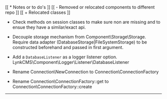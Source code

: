 
[[ * Notes or to do's                                  ]]
[[ - Removed or relocated components to different repo ]]
[[ + Relocated classes                                 ]]

* Check methods on session classes to make sure non are missing and to ensue they have a similar/exact api.

* Decouple storage mechanism from Component\Storage\Storage.
  Require data adapter (DatabaseStorage|FileSystemStorage) to be constructed beforehand and passed in first argument.

* Add a `DatabaseListener` as a logger listener option. LynkCMS\Component\Logger\Listener\DatabaseListener

* Rename Connection\NewConnection to Connection\ConnectionFactory

* Rename Connection\ConnectionFactory::get to Connection\ConnectionFactory::create

----------------------------------------------------------------------------------------------------
